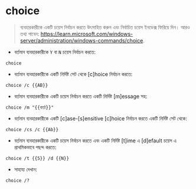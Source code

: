 # choice

> ব্যবহারকারীকে একটি চয়েস নির্বাচন করতে উৎসাহিত করুন এবং নির্বাচিত চয়েস ইনডেক্স ফিরিয়ে দিন।
> আরও তথ্য পাবেন: <https://learn.microsoft.com/windows-server/administration/windows-commands/choice>.

- বর্তমান ব্যবহারকারীকে `Y` বা `N` চয়েস নির্বাচন করতে:

`choice`

- বর্তমান ব্যবহারকারীকে একটি নির্দিষ্ট সেট থেকে [c]hoice নির্বাচন করতে:

`choice /c {{AB}}`

- বর্তমান ব্যবহারকারীকে একটি চয়েস নির্বাচন করতে একটি নির্দিষ্ট [m]essage সহ:

`choice /m "{{বার্তা}}"`

- বর্তমান ব্যবহারকারীকে একটি [c]ase-[s]ensitive [c]hoice নির্বাচন করতে একটি নির্দিষ্ট সেট থেকে:

`choice /cs /c {{Ab}}`

- বর্তমান ব্যবহারকারীকে একটি চয়েস নির্বাচন করতে এবং একটি নির্দিষ্ট [t]ime এ [d]efault চয়েস এ প্রাথমিকভাবে পছন্দ করতে:

`choice /t {{5}} /d {{N}}`

- সাহায্য দেখান:

`choice /?`
